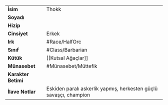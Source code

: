 |  |  |  
|---|---|  
| **İsim** | Thokk|  
| **Soyadı** | |  
| **Hizip** | |  
| **Cinsiyet** | Erkek|  
| **Irk** | #Race/HalfOrc|  
| **Sınıf** | #Class/Barbarian|  
| **Kütük** | [[Kutsal Ağaçlar]]|  
| **Münasebet** | #Münasebet/Müttefik|  
| **Karakter Betimi** | |  
| **İlave Notlar** | Eskiden paralı askerlik yapmış, herkesten güçlü savaşçı, champion|  
